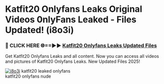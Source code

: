 # Katfit20 Onlyfans Leaks Original Videos 0nlyFans Leaked - Files Updated! (i8o3i)

<h3>🔴 CLICK HERE 🌐==►► <a href="https://tinyurl.com/x26r9saj" rel="nofollow">Katfit20 Onlyfans Leaks Updated Files</a></h3>

Get Katfit20 Onlyfans Leaks and all content. Now you can access all videos and pictures of Katfit20 Onlyfans Leaks. New Updated Files 2025!

[![i8o3i](https://i.imgur.com/LkgZPqh.gif)](https://tinyurl.com/x26r9saj)
katfit20 leaked onlyfans<br>
katfit20 onlyfans nude